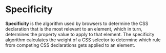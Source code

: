 # Specificity

**Specificity** is the algorithm used by browsers to determine the CSS declaration that is the most relevant to an element, which in turn, determines the property value to apply to that element. The specificity algorithm calculates the weight of a CSS selector to determine which rule from competing CSS declarations gets applied to an element.
